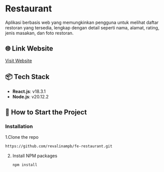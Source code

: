 # Restaurant
Aplikasi berbasis web yang memungkinkan pengguna untuk melihat daftar restoran yang tersedia, lengkap dengan detail seperti nama, alamat, rating, jenis masakan, dan foto restoran.  

## 🌐 Link Website
[Visit Website](https://fe-restaurants-revalina.netlify.app/)

## 📦 Tech Stack
- **React.js**: v18.3.1
- **Node.js**: v20.12.2
 
## 🚀 How to Start the Project

### Installation
1.Clone the repo
   ```sh
   https://github.com/revalinampb/fe-restaurant.git
   ```
2. Install NPM packages
   ```sh
   npm install
   ```
